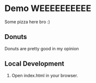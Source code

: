 # Demo WEEEEEEEEEE

Some pizza here bro :)

## Donuts

Donuts are pretty good in my opinion

## Local Development

1. Open index.html in your browser.
